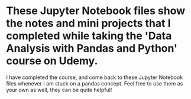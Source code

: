 # These Jupyter Notebook files show the notes and mini projects that I completed while taking the 'Data Analysis with Pandas and Python' course on Udemy.
I have completed the course, and come back to these Jupyter Notebook files whenever I am stuck on a pandas concept.
Feel free to use them as your own as well, they can be quite helpful!
